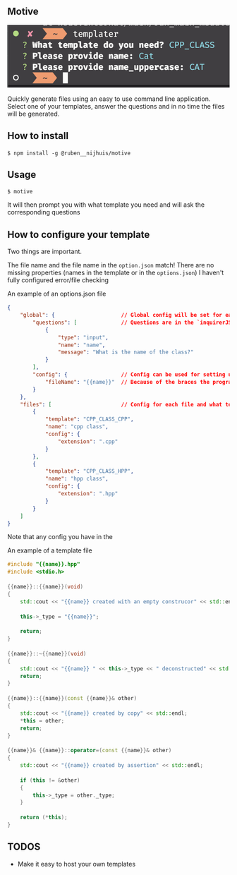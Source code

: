 ## Motive

<img src="./assets/terminal-example.png">

<br>

Quickly generate files using an easy to use command line application.
Select one of your templates, answer the questions and in no time the files will be generated.

## How to install
```
$ npm install -g @ruben__nijhuis/motive
```

## Usage
```
$ motive
```

It will then prompt you with what template you need and will ask the corresponding questions

## How to configure your template
Two things are important.

The file name and the file name in the `option.json` match!
There are no missing properties (names in the template or in the `options.json`)
I haven't fully configured error/file checking

An example of an options.json file
```json
{
	"global": {						// Global config will be set for each file
		"questions": [				// Questions are in the `inquirerJS` format
			{
				"type": "input",
				"name": "name",
				"message": "What is the name of the class?"
			}
		],
		"config": {					// Config can be used for setting up the output file name
			"fileName": "{{name}}"	// Because of the braces the program will interpret it as a variable that is already requested
		}
	},
	"files": [						// Config for each file and what template file needs to be used
		{
			"template": "CPP_CLASS_CPP",
			"name": "cpp class",
			"config": {
				"extension": ".cpp"
			}
		},
		{
			"template": "CPP_CLASS_HPP",
			"name": "hpp class",
			"config": {
				"extension": ".hpp"
			}
		}
	]
}

```

Note that any config you have in the 

An example of a template file
```cpp
#include "{{name}}.hpp"
#include <stdio.h>

{{name}}::{{name}}(void)
{
    std::cout << "{{name}} created with an empty construcor" << std::endl;

    this->_type = "{{name}}";

    return;
}

{{name}}::~{{name}}(void)
{
    std::cout << "{{name}} " << this->_type << " deconstructed" << std::endl;
    return;
}

{{name}}::{{name}}(const {{name}}& other)
{
    std::cout << "{{name}} created by copy" << std::endl;
    *this = other;
    return;
}

{{name}}& {{name}}::operator=(const {{name}}& other)
{
    std::cout << "{{name}} created by assertion" << std::endl;

    if (this != &other)
    {
        this->_type = other._type;
    }

    return (*this);
}
```

## TODOS
- Make it easy to host your own templates